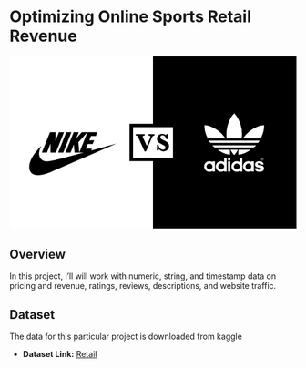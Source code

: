 # Optimizing Online Sports Retail Revenue
![Nike Adidas Logo](https://github.com/marufnawaz/sports_retail1/blob/main/nike-versus-adidas-the-hundreds-article2-900x540-1.jpeg)

## Overview
In this project, i’ll will work with numeric, string, and timestamp data on pricing and revenue, ratings, reviews, descriptions, and website traffic.

## Dataset

The data for this particular project is downloaded from kaggle

- **Dataset Link:** [Retail](https://www.kaggle.com/datasets/irenewidyastuti/datacamp-optimizing-online-sports-retail-revenue)
